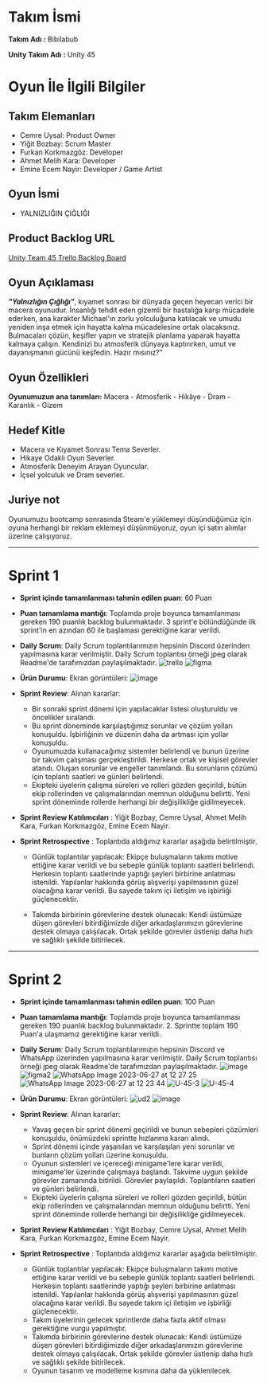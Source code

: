 # **Takım İsmi**

**Takım Adı :** Bibilabub

**Unity Takım Adı :** Unity 45

# Oyun İle İlgili Bilgiler

## Takım Elemanları
- Cemre Uysal: Product Owner
- Yiğit Bozbay: Scrum Master
- Furkan Korkmazgöz: Developer
- Ahmet Melih Kara: Developer
- Emine Ecem Nayir: Developer / Game Artist

## Oyun İsmi

- YALNIZLIĞIN ÇIĞLIĞI 

## Product Backlog URL

[Unity Team 45 Trello Backlog Board](https://trello.com/b/0Ze2252d/yalnızlığın-çığlığı)


## Oyun Açıklaması

_**"Yalnızlığın Çığlığı"**_, kıyamet sonrası bir dünyada geçen heyecan verici bir macera oyunudur. İnsanlığı tehdit eden gizemli bir hastalığa karşı mücadele ederken, ana karakter Michael'ın zorlu yolculuğuna katılacak ve umudu yeniden inşa etmek için hayatta kalma mücadelesine ortak olacaksınız. Bulmacaları çözün, keşifler yapın ve stratejik planlama yaparak hayatta kalmaya çalışın. Kendinizi bu atmosferik dünyaya kaptırırken, umut ve dayanışmanın gücünü keşfedin. Hazır mısınız?" 


## Oyun Özellikleri

**Oyunumuzun ana tanımları:** Macera - Atmosferik - Hikâye - Dram - Karanlık - Gizem

## Hedef Kitle

- Macera ve Kıyamet Sonrası Tema Severler.
- Hikaye Odaklı Oyun Severler.
- Atmosferik Deneyim Arayan Oyuncular.
- İçsel yolculuk ve Dram severler.

## Juriye not

Oyunumuzu bootcamp sonrasında Steam'e yüklemeyi düşündüğümüz için oyuna herhangi bir reklam eklemeyi düşünmüyoruz, oyun içi satın alımlar üzerine çalışıyoruz.

---

# Sprint 1

- **Sprint içinde tamamlanması tahmin edilen puan**: 60 Puan
- **Puan tamamlama mantığı**: Toplamda proje boyunca tamamlanması gereken 190 puanlık backlog bulunmaktadır. 3 sprint'e bölündüğünde ilk sprint'in en azından 60 ile başlaması gerektiğine karar verildi.
- **Daily Scrum**: Daily Scrum toplantılarımızın hepsinin Discord üzerinden yapılmasına karar verilmiştir. Daily Scrum toplantısı örneği jpeg olarak Readme'de tarafımızdan paylaşılmaktadır.
  ![trello](https://github.com/Rainy-Mask/U-45/assets/107516137/0d7a260e-7cd7-43cf-9e5d-04cfac53126e)
  ![figma](https://github.com/Rainy-Mask/U-45/assets/107516137/2f494ba0-c7cc-4d8c-916c-db11d6551236)

- **Ürün Durumu**: Ekran görüntüleri:
  ![image](https://github.com/Rainy-Mask/U-45/assets/107516137/3b9c4c06-9ffb-4425-9c3c-46e69864863b)
  
- **Sprint Review**: 
Alınan kararlar:
  - Bir sonraki sprint dönemi için yapılacaklar listesi oluşturuldu ve öncelikler sıralandı.
  - Bu sprint döneminde karşılaştığımız sorunlar ve çözüm yolları konuşuldu. İşbirliğinin ve düzenin daha da artması için yollar konuşuldu.
  - Oyunumuzda kullanacağımız sistemler belirlendi ve bunun üzerine bir takvim çalışması gerçekleştirildi. Herkese ortak ve kişisel görevler atandı. Oluşan sorunlar ve engeller tanımlandı. Bu sorunların çözümü için toplantı saatleri ve günleri belirlendi.
  - Ekipteki üyelerin çalışma süreleri ve rolleri gözden geçirildi, bütün ekip rollerinden ve çalışmalarından memnun olduğunu belirtti. Yeni sprint döneminde rollerde herhangi bir değişilikliğe gidilmeyecek.

- **Sprint Review Katılımcıları** : Yiğit Bozbay, Cemre Uysal, Ahmet Melih Kara, Furkan Korkmazgöz, Emine Ecem Nayir.

- **Sprint Retrospective** : Toplantıda aldığımız kararlar aşağıda belirtilmiştir.

  - Günlük toplantılar yapılacak: Ekipçe buluşmaların takımı motive ettiğine karar verildi ve bu sebeple günlük toplantı saatleri belirlendi. Herkesin toplantı saatlerinde yaptığı şeyleri birbirine anlatması istenildi. Yapılanlar hakkında görüş alışverişi yapılmasının güzel olacağına karar verildi. Bu sayede takım içi iletişim ve işbirliği güçlenecektir.

  - Takımda birbirinin görevlerine destek olunacak: Kendi üstümüze düşen görevleri bitirdiğimizde diğer arkadaşlarımızın görevlerine destek olmaya çalışılacak. Ortak şekilde görevler üstlenip daha hızlı ve sağlıklı şekilde bitirilecek.


---


# Sprint 2

- **Sprint içinde tamamlanması tahmin edilen puan**: 100 Puan
- **Puan tamamlama mantığı**: Toplamda proje boyunca tamamlanması gereken 190 puanlık backlog bulunmaktadır. 2. Sprintte toplam 160 Puan'a ulaşmamız gerektiğine karar verildi.
- **Daily Scrum**: Daily Scrum toplantılarımızın hepsinin Discord ve WhatsApp üzerinden yapılmasına karar verilmiştir. Daily Scrum toplantısı örneği jpeg olarak Readme'de tarafımızdan paylaşılmaktadır.
  ![image](https://github.com/Rainy-Mask/U-45/assets/107516137/6a7228eb-939d-4c94-96d5-fd6d692fdf1d)
  ![figma2](https://github.com/Rainy-Mask/U-45/assets/107516137/2e023ee5-b571-4d64-8c50-5ea62a7b5b5e)
  ![WhatsApp Image 2023-06-27 at 12 27 25](https://github.com/Rainy-Mask/U-45/assets/110540754/4df7c13f-a5db-4b8c-9dbb-68038f631e97)
  ![WhatsApp Image 2023-06-27 at 12 23 44](https://github.com/Rainy-Mask/U-45/assets/110540754/af5f44b6-d2df-4427-a443-41f6b9450844)
  ![U-45-3](https://github.com/Rainy-Mask/U-45/assets/110540754/c8296fe1-5175-4d6e-9c6d-9df0a7a4e2df)
  ![U-45-4](https://github.com/Rainy-Mask/U-45/assets/110540754/7c747b37-2ddc-4622-8e08-0f0cf8a8b0e2)






- **Ürün Durumu**: Ekran görüntüleri:
  ![ud2](https://github.com/Rainy-Mask/U-45/assets/107516137/85caf693-4526-4ce2-9944-25f74582df59)
  ![image](https://github.com/Rainy-Mask/U-45/assets/107516137/6a38ad67-4018-4dac-81f3-db970d11c0f6)




- **Sprint Review**: 
Alınan kararlar:
  - Yavaş geçen bir sprint dönemi geçirildi ve bunun sebepleri çözümleri konuşuldu, önümüzdeki sprintte hızlanma kararı alındı.
  - Sprint dönemi içinde yaşanılan ve karşılaşılan yeni sorunlar ve bunların çözüm yolları üzerine konuşuldu.
  - Oyunun sistemleri ve içereceği minigame'lere karar verildi, minigame'ler üzerinde çalışmaya başlandı. Takvime uygun şekilde görevler zamanında bitirildi. Görevler paylaşıldı. Toplantıların saatleri ve günleri belirlendi.
  - Ekipteki üyelerin çalışma süreleri ve rolleri gözden geçirildi, bütün ekip rollerinden ve çalışmalarından memnun olduğunu belirtti. Yeni sprint döneminde rollerde herhangi bir değişilikliğe gidilmeyecek.

- **Sprint Review Katılımcıları** : Yiğit Bozbay, Cemre Uysal, Ahmet Melih Kara, Furkan Korkmazgöz, Emine Ecem Nayir.

- **Sprint Retrospective** : Toplantıda aldığımız kararlar aşağıda belirtilmiştir.

  - Günlük toplantılar yapılacak: Ekipçe buluşmaların takımı motive ettiğine karar verildi ve bu sebeple günlük toplantı saatleri belirlendi. Herkesin toplantı saatlerinde yaptığı şeyleri birbirine anlatması istenildi. Yapılanlar hakkında görüş alışverişi yapılmasının güzel olacağına karar verildi. Bu sayede takım içi iletişim ve işbirliği güçlenecektir.
  - Takım üyelerinin gelecek sprintlerde daha fazla aktif olması gerektiğine vurgu yapılmıştır.
  - Takımda birbirinin görevlerine destek olunacak: Kendi üstümüze düşen görevleri bitirdiğimizde diğer arkadaşlarımızın görevlerine destek olmaya çalışılacak. Ortak şekilde görevler üstlenip daha hızlı ve sağlıklı şekilde bitirilecek.
  - Oyunun tasarım ve modelleme kısmına daha da yüklenilecek.

